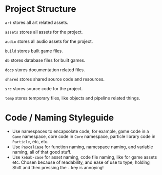 # Project Structure
``art`` stores all art related assets.

``assets`` stores all assets for the project.

``audio`` stores all audio assets for the project.

``build`` stores built game files.

``db`` stores database files for built games.

``docs`` stores documentation related files.

``shared`` stores shared source code and resources.

``src`` stores source code for the project.

``temp`` stores temporary files, like objects and pipeline related things.

# Code / Naming Styleguide
- Use namespaces to encapsolate code, for example, game code in a ``Game`` namespace, core code in ``Core`` namespace, particle library code in ``Particle``, etc, etc.
- Use ``PascalCase`` for function naming, namespace naming, and variable naming, all of that good stuff.
- Use ``kebab-case`` for asset naming, code file naming, like for game assets etc. Chosen because of readability, and ease of use to type, holding Shift and then pressing the ``-`` key is annoying!